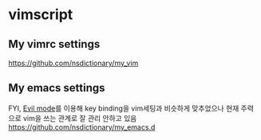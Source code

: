 vimscript
===

My vimrc settings
----
https://github.com/nsdictionary/my_vim

My emacs settings
----
FYI, [Evil mode](https://www.emacswiki.org/emacs/Evil)를 이용해 key binding을 vim세팅과 비슷하게 맞추었으나 현재 주력으로 vim을 쓰는 관계로 잘 관리 안하고 있음
https://github.com/nsdictionary/my_emacs.d

